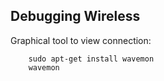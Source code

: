 ## Debugging Wireless

Graphical tool to view connection:

        sudo apt-get install wavemon
        wavemon


